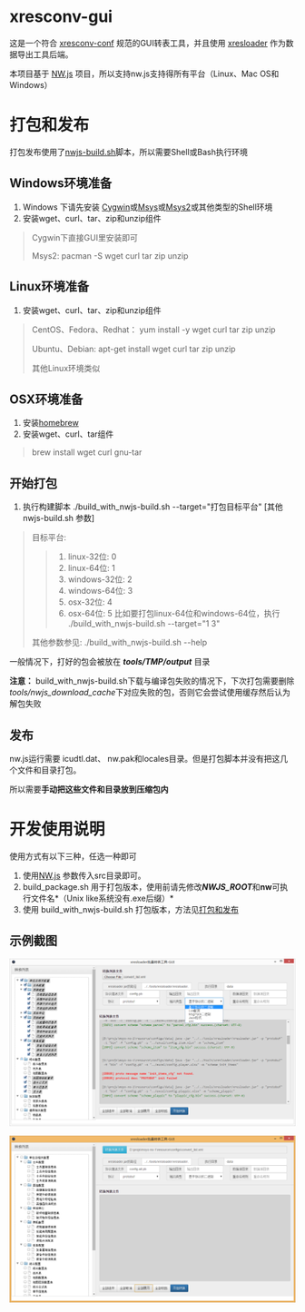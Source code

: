 xresconv-gui
==========

这是一个符合 [xresconv-conf](https://github.com/xresloader/xresconv-conf) 规范的GUI转表工具，并且使用 [xresloader](https://github.com/xresloader/xresloader) 作为数据导出工具后端。

本项目基于 [NW.js](https://github.com/nwjs/nw.js) 项目，所以支持nw.js支持得所有平台（Linux、Mac OS和Windows）

打包和发布
======

打包发布使用了[nwjs-build.sh](https://github.com/Gisto/nwjs-shell-builder)脚本，所以需要Shell或Bash执行环境

Windows环境准备
------

1. Windows 下请先安装 [Cygwin](http://www.cygwin.org/)或[Msys](http://www.mingw.org/wiki/msys)或[Msys2](https://msys2.github.io/)或其他类型的Shell环境
2. 安装wget、curl、tar、zip和unzip组件
> Cygwin下直接GUI里安装即可
> 
> Msys2: pacman -S wget curl tar zip unzip

Linux环境准备
------
1. 安装wget、curl、tar、zip和unzip组件
> CentOS、Fedora、Redhat： yum install -y wget curl tar zip unzip
> 
> Ubuntu、Debian: apt-get install wget curl tar zip unzip
> 
> 其他Linux环境类似

OSX环境准备
------
1. 安装[homebrew](http://brew.sh/)
2. 安装wget、curl、tar组件
> brew install wget curl gnu-tar


开始打包
------
1. 执行构建脚本 ./build_with_nwjs-build.sh --target="打包目标平台" [其他nwjs-build.sh 参数]
> 目标平台:
>> 1. linux-32位: 0
>> 2. linux-64位: 1
>> 3. windows-32位: 2
>> 4. windows-64位: 3
>> 5. osx-32位: 4
>> 6. osx-64位: 5
> 比如要打包linux-64位和windows-64位，执行 ./build_with_nwjs-build.sh --target="1 3"
>
> 其他参数参见: ./build_with_nwjs-build.sh --help

一般情况下，打好的包会被放在 ***tools/TMP/output*** 目录 

**注意：** build_with_nwjs-build.sh下载与编译包失败的情况下，下次打包需要删除 *tools/nwjs_download_cache*下对应失败的包，否则它会尝试使用缓存然后认为解包失败

发布
------
nw.js运行需要 icudtl.dat、 nw.pak和locales目录。但是打包脚本并没有把这几个文件和目录打包。

所以需要**手动把这些文件和目录放到压缩包内**


开发使用说明
======

使用方式有以下三种，任选一种即可

1. 使用[NW.js](https://github.com/nwjs/nw.js)  参数传入src目录即可。
2. build_package.sh 用于打包版本，使用前请先修改***NWJS_ROOT***和**nw**可执行文件名*（Unix like系统没有.exe后缀）*
3. 使用 build_with_nwjs-build.sh 打包版本，方法见[打包和发布](#打包和发布)

示例截图
------
![示例截图-1](doc/snapshoot-1.png)

![示例截图-2](doc/snapshoot-2.png)